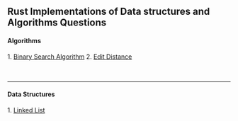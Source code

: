<h2>Rust Implementations of Data structures and Algorithms Questions</h2>


<h4> Algorithms</h4>
1. <a href="https://github.com/cerebrium/rust_ds_algo/tree/main/binary_search"> Binary Search Algorithm</a>
2. <a href="https://github.com/cerebrium/rust_edit_distance">Edit Distance</a>

<br />
<br />
<br />

<hr />
<h4>Data Structures</h4>
1. <a href="https://github.com/cerebrium/rust_ds_algo/tree/main/linkedLists">Linked List</a>

<br />
<br />
<br />





